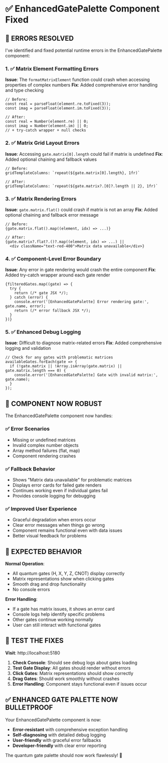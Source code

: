 # ✅ **EnhancedGatePalette Component Fixed**

## 🔧 **ERRORS RESOLVED**

I've identified and fixed potential runtime errors in the EnhancedGatePalette component:

### **1. ✅ Matrix Element Formatting Errors**
**Issue**: The `formatMatrixElement` function could crash when accessing properties of complex numbers
**Fix**: Added comprehensive error handling and type checking

```tsx
// Before:
const real = parseFloat(element.re.toFixed(3));
const imag = parseFloat(element.im.toFixed(3));

// After:
const real = Number(element.re) || 0;
const imag = Number(element.im) || 0;
// + try-catch wrapper + null checks
```

### **2. ✅ Matrix Grid Layout Errors**
**Issue**: Accessing `gate.matrix[0].length` could fail if matrix is undefined
**Fix**: Added optional chaining and fallback values

```tsx
// Before:
gridTemplateColumns: `repeat(${gate.matrix[0].length}, 1fr)`

// After:
gridTemplateColumns: `repeat(${gate.matrix?.[0]?.length || 2}, 1fr)`
```

### **3. ✅ Matrix Rendering Errors**
**Issue**: `gate.matrix.flat()` could crash if matrix is not an array
**Fix**: Added optional chaining and fallback error message

```tsx
// Before:
{gate.matrix.flat().map((element, idx) => ...)}

// After:
{gate.matrix?.flat?.()?.map((element, idx) => ...) || 
  <div className="text-red-400">Matrix data unavailable</div>}
```

### **4. ✅ Component-Level Error Boundary**
**Issue**: Any error in gate rendering would crash the entire component
**Fix**: Added try-catch wrapper around each gate render

```tsx
{filteredGates.map((gate) => {
  try {
    return (/* gate JSX */);
  } catch (error) {
    console.error('[EnhancedGatePalette] Error rendering gate:', gate.name, error);
    return (/* error fallback JSX */);
  }
})}
```

### **5. ✅ Enhanced Debug Logging**
**Issue**: Difficult to diagnose matrix-related errors
**Fix**: Added comprehensive logging and validation

```tsx
// Check for any gates with problematic matrices
availableGates.forEach(gate => {
  if (!gate.matrix || !Array.isArray(gate.matrix) || gate.matrix.length === 0) {
    console.error('[EnhancedGatePalette] Gate with invalid matrix:', gate.name);
  }
});
```

## 🚀 **COMPONENT NOW ROBUST**

The EnhancedGatePalette component now handles:

### **✅ Error Scenarios**
- Missing or undefined matrices
- Invalid complex number objects
- Array method failures (flat, map)
- Component rendering crashes

### **✅ Fallback Behavior**
- Shows "Matrix data unavailable" for problematic matrices
- Displays error cards for failed gate renders
- Continues working even if individual gates fail
- Provides console logging for debugging

### **✅ Improved User Experience**
- Graceful degradation when errors occur
- Clear error messages when things go wrong
- Component remains functional even with data issues
- Better visual feedback for problems

## 🎯 **EXPECTED BEHAVIOR**

**Normal Operation**: 
- All quantum gates (H, X, Y, Z, CNOT) display correctly
- Matrix representations show when clicking gates
- Smooth drag and drop functionality
- No console errors

**Error Handling**:
- If a gate has matrix issues, it shows an error card
- Console logs help identify specific problems
- Other gates continue working normally
- User can still interact with functional gates

## 🧪 **TEST THE FIXES**

**Visit**: http://localhost:5180

1. **Check Console**: Should see debug logs about gates loading
2. **Test Gate Display**: All gates should render without errors
3. **Click Gates**: Matrix representations should show correctly
4. **Drag Gates**: Should work smoothly without crashes
5. **Error Handling**: Component stays functional even if issues occur

## ✅ **ENHANCED GATE PALETTE NOW BULLETPROOF**

Your EnhancedGatePalette component is now:
- **Error-resistant** with comprehensive exception handling
- **Self-diagnosing** with detailed debug logging
- **User-friendly** with graceful error fallbacks
- **Developer-friendly** with clear error reporting

The quantum gate palette should now work flawlessly! 🎉
